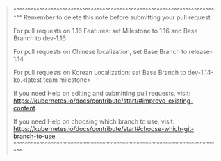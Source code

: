 >^^^^^^^^^^^^^^^^^^^^^^^^^^^^^^^^^^^^^^^^^^^^^^^^^^^^^^^^^^^^^^^^^^^^^^^^^
> Remember to delete this note before submitting your pull request.
>
> For pull requests on 1.16 Features: set Milestone to 1.16 and Base Branch to dev-1.16
> 
> For pull requests on Chinese localization, set Base Branch to release-1.14
>
> For pull requests on Korean Localization: set Base Branch to dev-1.14-ko.\<latest team milestone>
>
> If you need Help on editing and submitting pull requests, visit:
> https://kubernetes.io/docs/contribute/start/#improve-existing-content.
>
> If you need Help on choosing which branch to use, visit:
> https://kubernetes.io/docs/contribute/start#choose-which-git-branch-to-use.
>^^^^^^^^^^^^^^^^^^^^^^^^^^^^^^^^^^^^^^^^^^^^^^^^^^^^^^^^^^^^^^^^^^^^^^^^^
>

